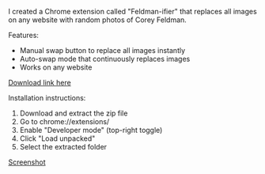 I created a Chrome extension called "Feldman-ifier" that replaces 
all images on any website with random photos of Corey Feldman.

Features:
- Manual swap button to replace all images instantly
- Auto-swap mode that continuously replaces images
- Works on any website

[Download link here](https://github.com/feldmanifier/Feldmanifier/blob/main/feldmanifier-extension.zip)

Installation instructions:
1. Download and extract the zip file
2. Go to chrome://extensions/
3. Enable "Developer mode" (top-right toggle)
4. Click "Load unpacked"
5. Select the extracted folder

[Screenshot](https://imgur.com/a/tuwWvUo)
